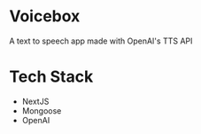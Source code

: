 # Voicebox

A text to speech app made with OpenAI's TTS API

# Tech Stack

- NextJS
- Mongoose
- OpenAI
